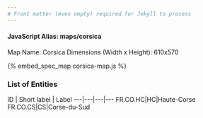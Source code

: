 ```yaml
---
# Front matter (even empty) required for Jekyll to process
---
```


#### JavaScript Alias: maps/corsica

Map Name: Corsica
Dimensions (Width x Height): 610x570



{% embed_spec_map corsica-map.js %}

### List of Entities

ID | Short label | Label
---|---|---|---
FR.CO.HC|HC|Haute-Corse
FR.CO.CS|CS|Corse-du-Sud